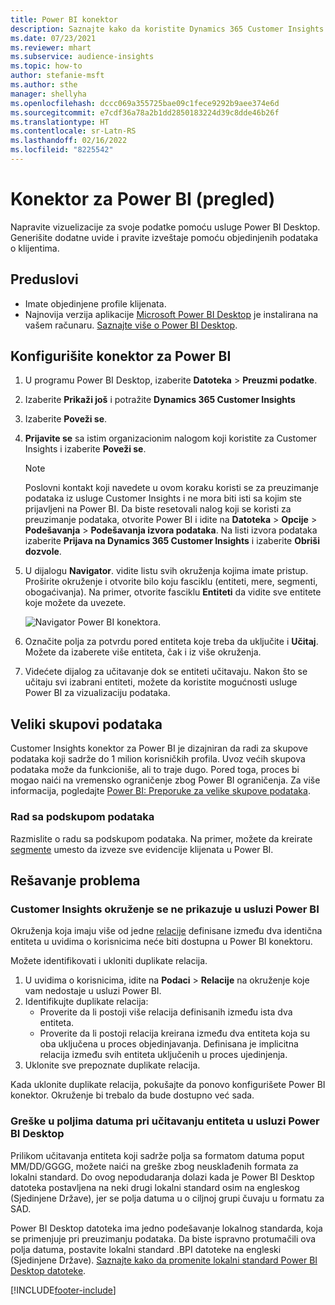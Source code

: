 ```yaml
---
title: Power BI konektor
description: Saznajte kako da koristite Dynamics 365 Customer Insights konektor u usluzi Power BI.
ms.date: 07/23/2021
ms.reviewer: mhart
ms.subservice: audience-insights
ms.topic: how-to
author: stefanie-msft
ms.author: sthe
manager: shellyha
ms.openlocfilehash: dccc069a355725bae09c1fece9292b9aee374e6d
ms.sourcegitcommit: e7cdf36a78a2b1dd2850183224d39c8dde46b26f
ms.translationtype: HT
ms.contentlocale: sr-Latn-RS
ms.lasthandoff: 02/16/2022
ms.locfileid: "8225542"
---
```

# <a name="connector-for-power-bi-preview"></a>Konektor za Power BI (pregled)

Napravite vizuelizacije za svoje podatke pomoću usluge Power BI Desktop. Generišite dodatne uvide i pravite izveštaje pomoću objedinjenih podataka o klijentima.

## <a name="prerequisites"></a>Preduslovi

- Imate objedinjene profile klijenata.
- Najnovija verzija aplikacije [Microsoft Power BI Desktop](https://powerbi.microsoft.com/desktop/) je instalirana na vašem računaru. [Saznajte više o Power BI Desktop](/power-bi/desktop-what-is-desktop).

## <a name="configure-the-connector-for-power-bi"></a>Konfigurišite konektor za Power BI

1. U programu Power BI Desktop, izaberite **Datoteka** > **Preuzmi podatke**.

1. Izaberite **Prikaži još** i potražite **Dynamics 365 Customer Insights**

1. Izaberite **Poveži se**.

1. **Prijavite se** sa istim organizacionim nalogom koji koristite za Customer Insights i izaberite **Poveži se**.
   > [!NOTE]
   > Poslovni kontakt koji navedete u ovom koraku koristi se za preuzimanje podataka iz usluge Customer Insights i ne mora biti isti sa kojim ste prijavljeni na Power BI. Da biste resetovali nalog koji se koristi za preuzimanje podataka, otvorite Power BI i idite na **Datoteka** > **Opcije** > **Podešavanja** > **Podešavanja izvora podataka**. Na listi izvora podataka izaberite **Prijava na Dynamics 365 Customer Insights** i izaberite **Obriši dozvole**.  

1. U dijalogu **Navigator**. vidite listu svih okruženja kojima imate pristup. Proširite okruženje i otvorite bilo koju fasciklu (entiteti, mere, segmenti, obogaćivanja). Na primer, otvorite fasciklu **Entiteti** da vidite sve entitete koje možete da uvezete.

   ![Navigator Power BI konektora.](media/power-bi-navigator.png "Navigator Power BI konektora")

1. Označite polja za potvrdu pored entiteta koje treba da uključite i **Učitaj**. Možete da izaberete više entiteta, čak i iz više okruženja.

1. Videćete dijalog za učitavanje dok se entiteti učitavaju. Nakon što se učitaju svi izabrani entiteti, možete da koristite mogućnosti usluge Power BI za vizualizaciju podataka.

## <a name="large-data-sets"></a>Veliki skupovi podataka

Customer Insights konektor za Power BI je dizajniran da radi za skupove podataka koji sadrže do 1 milion korisničkih profila. Uvoz većih skupova podataka može da funkcioniše, ali to traje dugo. Pored toga, proces bi mogao naići na vremensko ograničenje zbog Power BI ograničenja. Za više informacija, pogledajte [Power BI: Preporuke za velike skupove podataka](/power-bi/admin/service-premium-what-is#large-datasets). 

### <a name="work-with-a-subset-of-data"></a>Rad sa podskupom podataka

Razmislite o radu sa podskupom podataka. Na primer, možete da kreirate[ segmente](segments.md) umesto da izveze sve evidencije klijenata u Power BI.

## <a name="troubleshooting"></a>Rešavanje problema

### <a name="customer-insights-environment-doesnt-show-in-power-bi"></a>Customer Insights okruženje se ne prikazuje u usluzi Power BI

Okruženja koja imaju više od jedne [relacije](relationships.md) definisane između dva identična entiteta u uvidima o korisnicima neće biti dostupna u Power BI konektoru.

Možete identifikovati i ukloniti duplikate relacija.

1. U uvidima o korisnicima, idite na **Podaci** > **Relacije** na okruženje koje vam nedostaje u usluzi Power BI.
2. Identifikujte duplikate relacija:
   - Proverite da li postoji više relacija definisanih između ista dva entiteta.
   - Proverite da li postoji relacija kreirana između dva entiteta koja su oba uključena u proces objedinjavanja. Definisana je implicitna relacija između svih entiteta uključenih u proces ujedinjenja.
3. Uklonite sve prepoznate duplikate relacija.

Kada uklonite duplikate relacija, pokušajte da ponovo konfigurišete Power BI konektor. Okruženje bi trebalo da bude dostupno već sada.

### <a name="errors-on-date-fields-when-loading-entities-in-power-bi-desktop"></a>Greške u poljima datuma pri učitavanju entiteta u usluzi Power BI Desktop

Prilikom učitavanja entiteta koji sadrže polja sa formatom datuma poput MM/DD/GGGG, možete naići na greške zbog neusklađenih formata za lokalni standard. Do ovog nepodudaranja dolazi kada je Power BI Desktop datoteka postavljena na neki drugi lokalni standard osim na engleskog (Sjedinjene Države), jer se polja datuma u o ciljnoj grupi čuvaju u formatu za SAD.

Power BI Desktop datoteka ima jedno podešavanje lokalnog standarda, koja se primenjuje pri preuzimanju podataka. Da biste ispravno protumačili ova polja datuma, postavite lokalni standard .BPI datoteke na engleski (Sjedinjene Države). [Saznajte kako da promenite lokalni standard Power BI Desktop datoteke](/power-bi/fundamentals/supported-languages-countries-regions.md#choose-the-locale-for-importing-data-into-power-bi-desktop).

[!INCLUDE[footer-include](../includes/footer-banner.md)]
